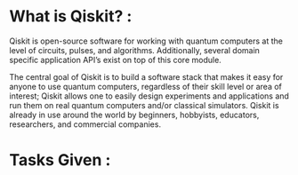 # What is Qiskit? :
  Qiskit is open-source software for working with quantum computers at the level of circuits, pulses, and algorithms. Additionally, several domain specific application API’s exist on top of this core module.

  The central goal of Qiskit is to build a software stack that makes it easy for anyone to use quantum computers, regardless of their skill level or area of interest; Qiskit allows one to easily design experiments and applications and run them on real quantum computers and/or classical simulators. Qiskit is already in use around the world by beginners, hobbyists, educators, researchers, and commercial companies.

# Tasks Given :
